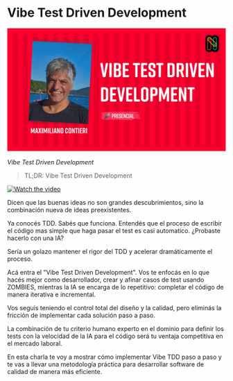 # Vibe Test Driven Development
            
![Vibe Test Driven Development](Vibe%20Test%20Driven%20Development.jpg)

*Vibe Test Driven Development*

> TL;DR: Vibe Test Driven Development

[![Watch the video](https://img.youtube.com/vi/Xahv9nMegXA/sddefault.jpg)](https://youtu.be/Xahv9nMegXA) 

Dicen que las buenas ideas no son grandes descubrimientos, sino la combinación nueva de ideas preexistentes.

Ya conocés TDD. Sabés que funciona. Entendés que el proceso de escribir el código mas simple que haga pasar el test es casi automatico. ¿Probaste hacerlo con una IA?

Sería un golazo mantener el rigor del TDD y acelerar dramáticamente el proceso.

Acá entra el "Vibe Test Driven Development". Vos te enfocás en lo que hacés mejor como desarrollador, crear y afinar casos de test usando ZOMBIES, mientras la IA se encarga de lo repetitivo: completar el código de manera iterativa e incremental.

Vos seguís teniendo el control total del diseño y la calidad, pero eliminás la fricción de implementar cada solución paso a paso.

La combinación de tu criterio humano experto en el dominio para definir los tests con la velocidad de la IA para el código será tu ventaja competitiva en el mercado laboral.

En esta charla te voy a mostrar cómo implementar Vibe TDD paso a paso y te vas a llevar una metodología práctica para desarrollar software de calidad de manera más eficiente.